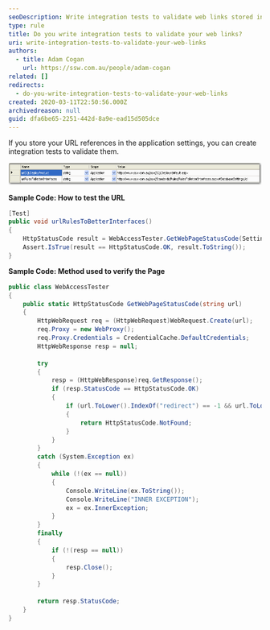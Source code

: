 ```yaml
---
seoDescription: Write integration tests to validate web links stored in application settings and ensure they return HTTP status OK.
type: rule
title: Do you write integration tests to validate your web links?
uri: write-integration-tests-to-validate-your-web-links
authors:
  - title: Adam Cogan
    url: https://ssw.com.au/people/adam-cogan
related: []
redirects:
  - do-you-write-integration-tests-to-validate-your-web-links
created: 2020-03-11T22:50:56.000Z
archivedreason: null
guid: dfa6be65-2251-442d-8a9e-ead15d505dce
---
```


If you store your URL references in the application settings, you can create integration tests to validate them.

<!--endintro-->

![Figure: URL for link stored in application settings](testURLSettings.gif)

**Sample Code: How to test the URL**

```cs
[Test]
public void urlRulesToBetterInterfaces()
{
    HttpStatusCode result = WebAccessTester.GetWebPageStatusCode(Settings.Default.urlRulesToBetterInterfaces);
    Assert.IsTrue(result == HttpStatusCode.OK, result.ToString());
}
```

**Sample Code: Method used to verify the Page**

```cs
public class WebAccessTester
{
    public static HttpStatusCode GetWebPageStatusCode(string url)
    {
        HttpWebRequest req = (HttpWebRequest)WebRequest.Create(url);
        req.Proxy = new WebProxy();
        req.Proxy.Credentials = CredentialCache.DefaultCredentials;
        HttpWebResponse resp = null;

        try
        {
            resp = (HttpWebResponse)req.GetResponse();
            if (resp.StatusCode == HttpStatusCode.OK)
            {
                if (url.ToLower().IndexOf("redirect") == -1 && url.ToLower().IndexOf(resp.ResponseUri.AbsolutePath.ToLower()) == -1)
                {
                    return HttpStatusCode.NotFound;
                }
            }
        }
        catch (System.Exception ex)
        {
            while (!(ex == null))
            {
                Console.WriteLine(ex.ToString());
                Console.WriteLine("INNER EXCEPTION");
                ex = ex.InnerException;
            }
        }
        finally
        {
            if (!(resp == null))
            {
                resp.Close();
            }
        }

        return resp.StatusCode;
    }
}
```
